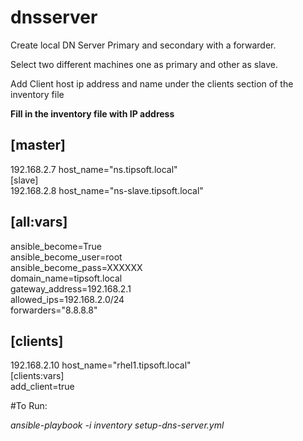# dnsserver


Create local DN Server Primary and secondary with a forwarder.

Select two different machines one as primary and other as slave.

Add Client host ip address and name under the clients section of the inventory file

**Fill in the inventory file with IP address** 

## [master]
192.168.2.7 host_name="ns.tipsoft.local"  
[slave]  
192.168.2.8 host_name="ns-slave.tipsoft.local"  
## [all:vars]  
ansible_become=True  
ansible_become_user=root  
ansible_become_pass=XXXXXX  
domain_name=tipsoft.local  
gateway_address=192.168.2.1  
allowed_ips=192.168.2.0/24  
forwarders="8.8.8.8"  
## [clients]  
192.168.2.10 host_name="rhel1.tipsoft.local"  
[clients:vars]  
add_client=true  
 
#To Run:

*ansible-playbook -i inventory setup-dns-server.yml*  



 